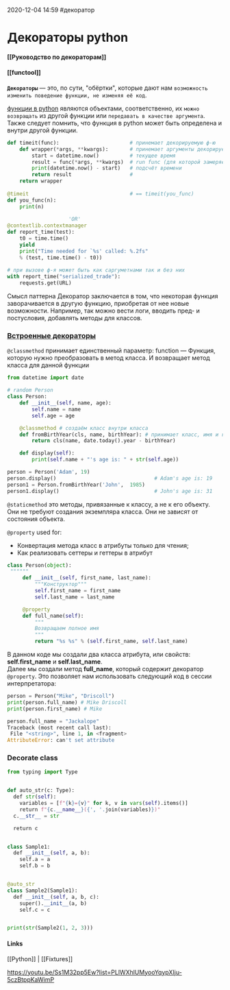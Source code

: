 2020-12-04 14:59
#декоратор 
# Декораторы python
#### [[Руководство по декораторам]]
#### [[functool]]
**`Декораторы`** — это, по сути, "обёртки", которые дают нам `возможность изменить поведение функции, не изменяя её код`.

[функции в python](https://pythonworld.ru/tipy-dannyx-v-python/vse-o-funkciyax-i-ix-argumentax.html) являются объектами, соответственно, их `можно возвращать` из другой функции или `передавать в качестве аргумента`. Также следует помнить, что функция в python может быть определена и внутри другой функции.
```py
def timeit(func):						# принемает декорируемую ф-ю 
	def wrapper(*args, **kwargs):		# принемает аргументы декорируемой ф-ии 
		start = datetime.now()			# текущее время
		result = func(*args, **kwargs)	# run func (для которой замеряем время выполнения)
		print(datetime.now() - start)	# подсчёт времени
		return result					# 
	return wrapper
	
@timeit									# == timeit(you_func)
def you_func(n):
	print(n)
	
					'OR'
@contextlib.contextmanager  
def report_time(test):  
    t0 = time.time()  
    yield  
	print("Time needed for `%s' called: %.2fs"  
	% (test, time.time() - t0))  
  
# при вызове ф-я может быть как саргуметнами так и без них  
with report_time("serialized_trade"):  
    requests.get(URL)
```
Смысл паттерна Декоратор заключается в том, что некоторая функция заворачивается в другую функцию, приобретая от нее новые возможности. Например, так можно вести логи, вводить пред- и постусловия, добавлять методы для классов.
### [Встроенные декораторы](https://python-scripts.com/decorators)
`@classmethod`
принимает единственный параметр: function — Функция, которую нужно преобразовать в метод класса. И возвращает метод класса для данной функции[](https://pythonstart.ru/osnovy/classmethod-staticmethod-python)
```py
from datetime import date

# random Person
class Person:
    def __init__(self, name, age):
        self.name = name
        self.age = age

    @classmethod # создаём класс внутри класса 
    def fromBirthYear(cls, name, birthYear): # принимает класс, имя и год рождения, 
        return cls(name, date.today().year - birthYear)

    def display(self):
        print(self.name + "'s age is: " + str(self.age))

person = Person('Adam', 19)
person.display() 								# Adam's age is: 19  
person1 = Person.fromBirthYear('John',  1985)
person1.display() 								# John's age is: 31 
```
`@staticmethod`
это методы, привязанные к классу, а не к его объекту. Они не требуют создания экземпляра класса. Они не зависят от состояния объекта. 

`@property` used for:
 - Конвертация метода класс в атрибуты только для чтения;
 - Как реализовать сеттеры и геттеры в атрибут
```py
class Person(object):
 """"""
	 def __init__(self, first_name, last_name):
		 """Конструктор"""
		 self.first_name = first_name
		 self.last_name = last_name

	 @property
	 def full_name(self):
		 """
		 Возвращаем полное имя
		 """
		 return "%s %s" % (self.first_name, self.last_name)
```
В данном коде мы создали два класса атрибута, или свойств: **self.first_name** и **self.last_name**.  
Далее мы создали метод **full_name**, который содержит декоратор `@property`. Это позволяет нам использовать следующий код в сессии интерпретатора:
```py
person = Person("Mike", "Driscoll")
print(person.full_name) # Mike Driscoll
print(person.first_name) # Mike

person.full_name = "Jackalope"
Traceback (most recent call last):
 File "<string>", line 1, in <fragment>
AttributeError: can't set attribute
```
### Decorate class 
```py
from typing import Type


def auto_str(c: Type):
  def str(self):
    variables = [f"{k}={v}" for k, v in vars(self).items()]
    return f"{c.__name__}({', '.join(variables)})"
  c.__str__ = str

  return c


class Sample1:
  def __init__(self, a, b):
    self.a = a
    self.b = b


@auto_str
class Sample2(Sample1):
  def __init__(self, a, b, c):
    super().__init__(a, b)
    self.c = c


print(str(Sample2(1, 2, 3)))
```
#### Links
[[Python]] | [[Fixtures]]

https://youtu.be/Ss1M32pp5Ew?list=PLlWXhlUMyooYqypXIju-5czBtppKaWimP
